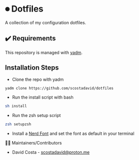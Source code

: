 # ⏺ Dotfiles

A collection of my configuration dotfiles.

## ✔️ Requirements

This repository is managed with [yadm](https://github.com/TheLocehiliosan/yadm).

## Installation Steps

* Clone the repo with yadm
```bash
yadm clone https://github.com/scostadavid/dotfiles
```
* Run the install script with bash
```bash
sh install
```
* Run the zsh setup script
```bash
zsh setupzsh
```
* Install a [Nerd Font](https://https://www.nerdfonts.com/) and set the font as default in your terminal 

👨‍💻 Maintainers/Contributors
* David Costa - [scostadavid@proton.me](mailto:scostadavid@proton.me)
